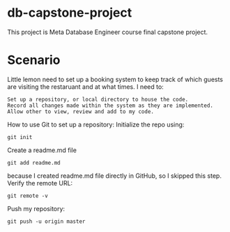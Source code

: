 # db-capstone-project
This project is Meta Database Engineer course final capstone project. 
# Scenario
Little lemon need to set up a booking system to keep track of which guests are visiting the restaruant and at what times. I need to:

    Set up a repository, or local directory to house the code.  
    Record all changes made within the system as they are implemented.  
    Allow other to view, review and add to my code.

How to use Git to set up a repository:
Initialize the repo using:

    git init
Create a readme.md file 

    git add readme.md
because I created readme.md file directly in GitHub, so I skipped this step.
Verify the remote URL:

    git remote -v
Push my repository:

    git push -u origin master
